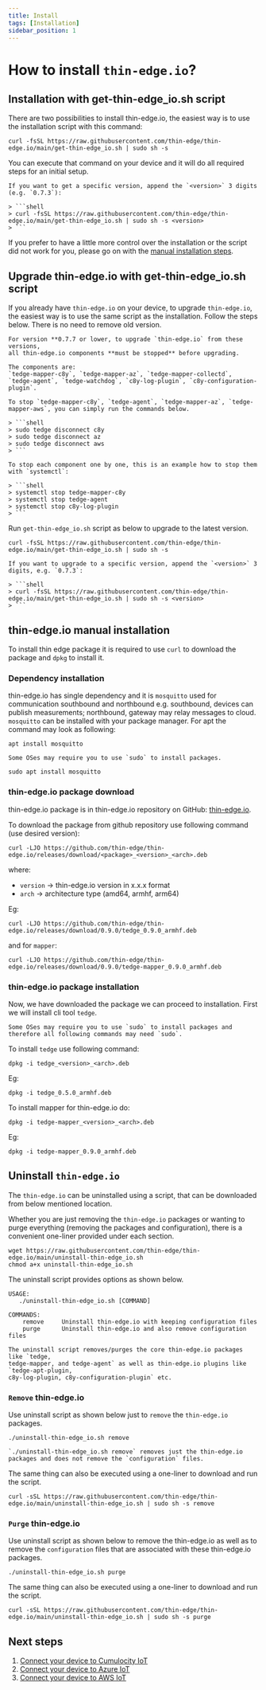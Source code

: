 ```yaml
---
title: Install
tags: [Installation]
sidebar_position: 1
---
```


# How to install `thin-edge.io`?

## Installation with get-thin-edge_io.sh script

There are two possibilities to install thin-edge.io, the easiest way is to use the installation script with this command:

```shell
curl -fsSL https://raw.githubusercontent.com/thin-edge/thin-edge.io/main/get-thin-edge_io.sh | sudo sh -s
```

You can execute that command on your device and it will do all required steps for an initial setup.

```admonish note
If you want to get a specific version, append the `<version>` 3 digits (e.g. `0.7.3`):

> ```shell
> curl -fsSL https://raw.githubusercontent.com/thin-edge/thin-edge.io/main/get-thin-edge_io.sh | sudo sh -s <version>
> ```
```

If you prefer to have a little more control over the installation or the script did not work for you,
please go on with the [manual installation steps](#manual-installation-steps).

## Upgrade thin-edge.io with get-thin-edge_io.sh script

If you already have `thin-edge.io` on your device, to upgrade `thin-edge.io`,
the easiest way is to use the same script as the installation. Follow the steps below.
There is no need to remove old version.

```admonish note
For version **0.7.7 or lower, to upgrade `thin-edge.io` from these versions,
all thin-edge.io components **must be stopped** before upgrading.

The components are:
`tedge-mapper-c8y`, `tedge-mapper-az`, `tedge-mapper-collectd`, `tedge-agent`, `tedge-watchdog`, `c8y-log-plugin`, `c8y-configuration-plugin`.

To stop `tedge-mapper-c8y`, `tedge-agent`, `tedge-mapper-az`, `tedge-mapper-aws`, you can simply run the commands below.

> ```shell
> sudo tedge disconnect c8y
> sudo tedge disconnect az
> sudo tedge disconnect aws
> ```

To stop each component one by one, this is an example how to stop them with `systemctl`:

> ```shell
> systemctl stop tedge-mapper-c8y
> systemctl stop tedge-agent
> systemctl stop c8y-log-plugin
> ```
```

Run `get-thin-edge_io.sh` script as below to upgrade to the latest version.

```shell
curl -fsSL https://raw.githubusercontent.com/thin-edge/thin-edge.io/main/get-thin-edge_io.sh | sudo sh -s
```

```admonish note
If you want to upgrade to a specific version, append the `<version>` 3 digits, e.g. `0.7.3`:

> ```shell
> curl -fsSL https://raw.githubusercontent.com/thin-edge/thin-edge.io/main/get-thin-edge_io.sh | sudo sh -s <version>
> ```
```

## thin-edge.io manual installation

To install thin edge package it is required to use `curl` to download the package and `dpkg` to install it.

### Dependency installation

thin-edge.io has single dependency and it is `mosquitto` used for communication southbound and northbound e.g. southbound, devices can publish measurements; northbound, gateway may relay messages to cloud.
`mosquitto` can be installed with your package manager. For apt the command may look as following:

```shell
apt install mosquitto
```

```admonish note
Some OSes may require you to use `sudo` to install packages.
```

```shell
sudo apt install mosquitto
```

### thin-edge.io package download

thin-edge.io package is in thin-edge.io repository on GitHub: [thin-edge.io](https://github.com/thin-edge/thin-edge.io/releases).

To download the package from github repository use following command (use desired version):

```shell
curl -LJO https://github.com/thin-edge/thin-edge.io/releases/download/<package>_<version>_<arch>.deb
```

where:
- `version` -> thin-edge.io version in x.x.x format
- `arch` -> architecture type (amd64, armhf, arm64)

Eg:

```shell
curl -LJO https://github.com/thin-edge/thin-edge.io/releases/download/0.9.0/tedge_0.9.0_armhf.deb
```

and for `mapper`:

```shell
curl -LJO https://github.com/thin-edge/thin-edge.io/releases/download/0.9.0/tedge-mapper_0.9.0_armhf.deb
```

### thin-edge.io package installation

Now, we have downloaded the package we can proceed to installation. First we will install cli tool `tedge`.

```admonish note
Some OSes may require you to use `sudo` to install packages and therefore all following commands may need `sudo`.
```

To install `tedge` use following command:

```shell
dpkg -i tedge_<version>_<arch>.deb
```

Eg:

```shell
dpkg -i tedge_0.5.0_armhf.deb
```

To install mapper for thin-edge.io do:

```shell
dpkg -i tedge-mapper_<version>_<arch>.deb
```

Eg:

```shell
dpkg -i tedge-mapper_0.9.0_armhf.deb
```

## Uninstall `thin-edge.io`

The `thin-edge.io` can be uninstalled using a script, that can be downloaded
from below mentioned location.

Whether you are just removing the `thin-edge.io` packages or wanting to purge everything (removing the packages and configuration), there is a convenient one-liner provided under each section.

```shell
wget https://raw.githubusercontent.com/thin-edge/thin-edge.io/main/uninstall-thin-edge_io.sh
chmod a+x uninstall-thin-edge_io.sh
```

The uninstall script provides options as shown below.

```shell
USAGE: 
   ./uninstall-thin-edge_io.sh [COMMAND]
    
COMMANDS:
    remove     Uninstall thin-edge.io with keeping configuration files
    purge      Uninstall thin-edge.io and also remove configuration files
```

```admonish note
The uninstall script removes/purges the core thin-edge.io packages like `tedge,
tedge-mapper, and tedge-agent` as well as thin-edge.io plugins like `tedge-apt-plugin,
c8y-log-plugin, c8y-configuration-plugin` etc.
```

### `Remove` thin-edge.io

Use uninstall script as shown below just to `remove` the `thin-edge.io` packages.

```shell
./uninstall-thin-edge_io.sh remove
```

```admonish note
`./uninstall-thin-edge_io.sh remove` removes just the thin-edge.io packages and does not remove the `configuration` files.
```

The same thing can also be executed using a one-liner to download and run the script.

```shell
curl -sSL https://raw.githubusercontent.com/thin-edge/thin-edge.io/main/uninstall-thin-edge_io.sh | sudo sh -s remove
```

### `Purge` thin-edge.io

Use uninstall script as shown below to remove the thin-edge.io as well as to remove the `configuration` files that are
associated with these thin-edge.io packages.

```shell
./uninstall-thin-edge_io.sh purge
```

The same thing can also be executed using a one-liner to download and run the script.

```shell
curl -sSL https://raw.githubusercontent.com/thin-edge/thin-edge.io/main/uninstall-thin-edge_io.sh | sudo sh -s purge
```

## Next steps

1. [Connect your device to Cumulocity IoT](../../start/connect-c8y.md)
2. [Connect your device to Azure IoT](../../start/connect-azure.md)
3. [Connect your device to AWS IoT](../../start/connect-aws.md)
